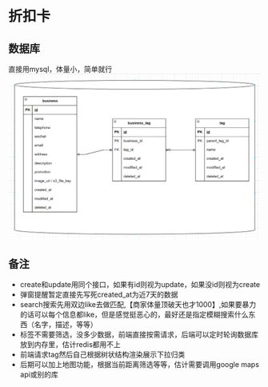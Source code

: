 # 折扣卡

## 数据库
直接用mysql，体量小，简单就行
![db_v1](img/db_v1.png)

## 备注
- create和update用同个接口，如果有id则视为update，如果没id则视为create
- 弹窗提醒暂定直接先写死created_at为近7天的数据
- search搜索先用双边like去做匹配,【商家体量顶破天也才1000】,如果要暴力的话可以每个信息都like，但是感觉挺恶心的，最好还是指定模糊搜索什么东西（名字，描述，等等）
- 标签不需要筛选，没多少数据，前端直接按需请求，后端可以定时轮询数据库放到内存里，估计redis都用不上
- 前端请求tag然后自己根据树状结构渲染展示下拉归类
- 后期可以加上地图功能，根据当前距离筛选等等，估计需要调用google maps api或别的库
